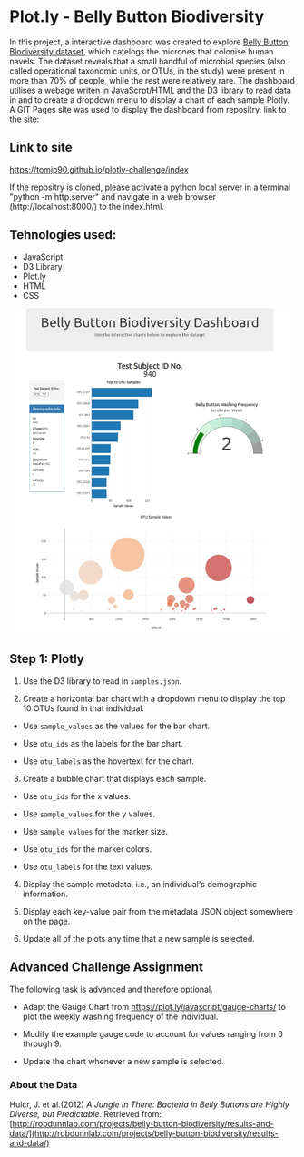 # Plot.ly - Belly Button Biodiversity
In this project, a interactive dashboard was created to explore  [Belly Button Biodiversity dataset](http://robdunnlab.com/projects/belly-button-biodiversity/), which catelogs the micrones that colonise human navels. The dataset reveals that a small handful of microbial species (also called operational taxonomic units, or OTUs, in the study) were present in more than 70% of people, while the rest were relatively rare. The dashboard utilises a webage writen in JavaScrpt/HTML and the D3 library to read data in and to create a dropdown menu to display a chart of each sample Plotly. A GIT Pages site was used to display the dashboard from repositry. link to the site:
## Link to site
https://tomjp90.github.io/plotly-challenge/index

If the repositry is cloned, please activate a python local server in a terminal "python -m http.server" and navigate in a web browser (http://localhost:8000/) to the index.html.

## Tehnologies used:
* JavaScript
* D3 Library
* Plot.ly
* HTML
* CSS

![site-capture.JPG](Images/site-capture.JPG)

## Step 1: Plotly

1. Use the D3 library to read in `samples.json`.

2. Create a horizontal bar chart with a dropdown menu to display the top 10 OTUs found in that individual.

* Use `sample_values` as the values for the bar chart.

* Use `otu_ids` as the labels for the bar chart.

* Use `otu_labels` as the hovertext for the chart.



3. Create a bubble chart that displays each sample.

* Use `otu_ids` for the x values.

* Use `sample_values` for the y values.

* Use `sample_values` for the marker size.

* Use `otu_ids` for the marker colors.

* Use `otu_labels` for the text values.

4. Display the sample metadata, i.e., an individual's demographic information.

5. Display each key-value pair from the metadata JSON object somewhere on the page.

6. Update all of the plots any time that a new sample is selected.



## Advanced Challenge Assignment 

The following task is advanced and therefore optional.

* Adapt the Gauge Chart from <https://plot.ly/javascript/gauge-charts/> to plot the weekly washing frequency of the individual.

* Modify the example gauge code to account for values ranging from 0 through 9.

* Update the chart whenever a new sample is selected.


### About the Data

Hulcr, J. et al.(2012) _A Jungle in There: Bacteria in Belly Buttons are Highly Diverse, but Predictable_. Retrieved from: [http://robdunnlab.com/projects/belly-button-biodiversity/results-and-data/](http://robdunnlab.com/projects/belly-button-biodiversity/results-and-data/)
